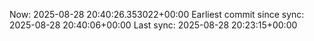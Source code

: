 Now: 2025-08-28 20:40:26.353022+00:00 Earliest commit since sync: 2025-08-28 20:40:06+00:00 Last sync: 2025-08-28 20:23:15+00:00
